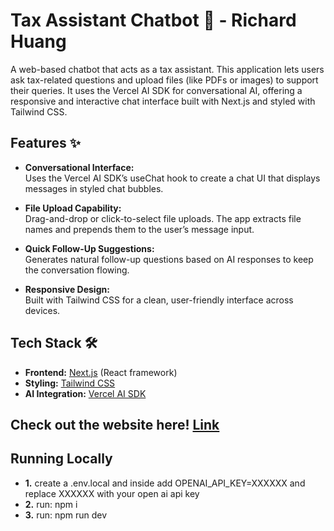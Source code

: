 # Tax Assistant Chatbot 🚀 - Richard Huang

A web-based chatbot that acts as a tax assistant. This application lets users ask tax-related questions and upload files (like PDFs or images) to support their queries. It uses the Vercel AI SDK for conversational AI, offering a responsive and interactive chat interface built with Next.js and styled with Tailwind CSS.

## Features ✨

- **Conversational Interface:**  
  Uses the Vercel AI SDK’s useChat hook to create a chat UI that displays messages in styled chat bubbles.

- **File Upload Capability:**  
  Drag-and-drop or click-to-select file uploads. The app extracts file names and prepends them to the user’s message input.

- **Quick Follow-Up Suggestions:**  
  Generates natural follow-up questions based on AI responses to keep the conversation flowing.

- **Responsive Design:**  
  Built with Tailwind CSS for a clean, user-friendly interface across devices.

## Tech Stack 🛠️

- **Frontend:** [Next.js](https://nextjs.org/) (React framework)
- **Styling:** [Tailwind CSS](https://tailwindcss.com/)
- **AI Integration:** [Vercel AI SDK](https://sdk.vercel.ai/)

## Check out the website here! [Link](https://richard-huang-taxbot.vercel.app/)


## Running Locally
- **1.** create a .env.local and inside add OPENAI_API_KEY=XXXXXX and replace XXXXXX with your open ai api key
- **2.** run: npm i
- **3.** run: npm run dev

